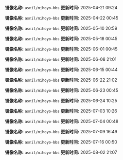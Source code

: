 **镜像名称:** `asnil/mihoyo-bbs`
**更新时间:** 2025-04-21 09:24

**镜像名称:** `asnil/mihoyo-bbs`
**更新时间:** 2025-04-22 00:45

**镜像名称:** `asnil/mihoyo-bbs`
**更新时间:** 2025-05-10 20:59

**镜像名称:** `asnil/mihoyo-bbs`
**更新时间:** 2025-05-18 00:45

**镜像名称:** `asnil/mihoyo-bbs`
**更新时间:** 2025-06-01 00:45

**镜像名称:** `asnil/mihoyo-bbs`
**更新时间:** 2025-06-08 21:01

**镜像名称:** `asnil/mihoyo-bbs`
**更新时间:** 2025-06-15 00:44

**镜像名称:** `asnil/mihoyo-bbs`
**更新时间:** 2025-06-22 21:02

**镜像名称:** `asnil/mihoyo-bbs`
**更新时间:** 2025-06-23 00:45

**镜像名称:** `asnil/mihoyo-bbs`
**更新时间:** 2025-06-24 10:25

**镜像名称:** `asnil/mihoyo-bbs`
**更新时间:** 2025-07-03 10:26

**镜像名称:** `asnil/mihoyo-bbs`
**更新时间:** 2025-07-04 00:48

**镜像名称:** `asnil/mihoyo-bbs`
**更新时间:** 2025-07-09 16:49

**镜像名称:** `asnil/mihoyo-bbs`
**更新时间:** 2025-07-16 00:50

**镜像名称:** `asnil/mihoyo-bbs`
**更新时间:** 2025-08-02 21:07

